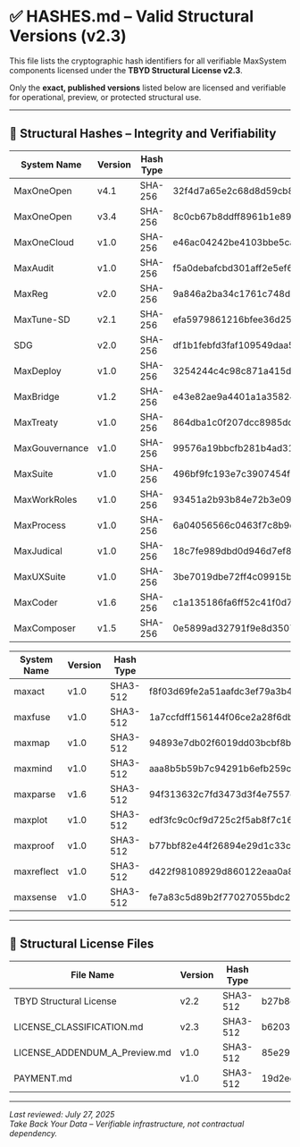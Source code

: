 # ✅ HASHES.md – Valid Structural Versions (v2.3)

This file lists the cryptographic hash identifiers for all verifiable MaxSystem components licensed under the **TBYD Structural License v2.3**.

Only the **exact, published versions** listed below are licensed and verifiable for operational, preview, or protected structural use.

---

## 🔐 Structural Hashes – Integrity and Verifiability

| System Name         | Version | Hash Type  | Hash                                                                                                                | IPFS CID                                                 |
|---------------------|---------|------------|---------------------------------------------------------------------------------------------------------------------|-----------------------------------------------------------|
| MaxOneOpen          | v4.1    | SHA-256    | 32f4d7a65e2c68d8d59cb81ecb7bff99a5e6a46cb9bc15e8589301571dd7c758                                                    | bafybeibhfmggzyesjmewn6pkut...                            |
| MaxOneOpen          | v3.4    | SHA-256    | 8c0cb67b8ddff8961b1e89679d81d6f3086867d606a23b77c4bf69a3a44c5500                                                    | bafybeigpoj6k7t3rb3ebjqviw...                             |
| MaxOneCloud         | v1.0    | SHA-256    | e46ac04242be4103bbe5ca1402e325d981c3a2d5ebda0abe3d3fe5eb0b83e258                                                    | bafybeigdofotquku...                                      |
| MaxAudit            | v1.0    | SHA-256    | f5a0debafcbd301aff2e5ef65f76f9a482697ab8f281b950c0e634fabfed9fac                                                    | bafybeigxavj2rj5iewe2w6ynqu...                            |
| MaxReg              | v2.0    | SHA-256    | 9a846a2ba34c1761c748d6293074581ef0c1648fb2d3ba17d671c3df75bd996a                                                    | bafybeibstpno5rwrxuor5dsyzw...                            |
| MaxTune-SD          | v2.1    | SHA-256    | efa5979861216bfee36d2593cef65fca74df09a4a5a25d2cd691831be8c23598                                                    | bafybeihu6mvjhvax6eu24gmfa...                             |
| SDG                 | v2.0    | SHA-256    | df1b1febfd3faf109549daa57456686053fc1812630790a022e10e9b3efee8c9                                                    | bafybeigojbmnon2icahk3qaxmx...                            |
| MaxDeploy           | v1.0    | SHA-256    | 3254244c4c98c871a415da12485a9b1dcba91e5124539aa1815aacb0291b410c                                                    | bafybeie4hqnd6fcaimqtwxc4ztj54lmmkxb...                   |
| MaxBridge           | v1.2    | SHA-256    | e43e82ae9a4401a1a3582446224743d9a23817ed04e3598416309ce8bc75e08f                                                    | bafybeiausa4foevxk7jhmjei3cyoapmlqj63...                  |
| MaxTreaty           | v1.0    | SHA-256    | 864dba1c0f207dcc8985dc7d953169c56ee2637a638e17b174f832c371d58a92                                                    | bafybeienvm2acix65xotrox7ylso43bmsz2a...                  |
| MaxGouvernance      | v1.0    | SHA-256    | 99576a19bbcfb281b4ad31ec1ea420d94081e22a10333e50a3f7848355b6a696                                                    | bafybeiezlacrk4kpdpblli7ehwlzy6z5rkz...                   |
| MaxSuite            | v1.0    | SHA-256    | 496bf9fc193e7c3907454f1fc5d88c4e26776ec2dd5833479b40c0fcd7b07384                                                    | bafybeiaecrd32ll3bud24nbpv527ecd4tlm...                   |
| MaxWorkRoles        | v1.0    | SHA-256    | 93451a2b93b84e72b3e097aca288879ce914ae77e3e9401fb16e1304b6aa261a                                                    | bafybeib2e6kehjojahwmvcp75ljq7vmo235...                   |
| MaxProcess          | v1.0    | SHA-256    | 6a04056566c0463f7c8b9cd48c6da483bc6c3266fafd6126d2e4854366d2ad17                                                    | bafybeiay4irurfajtit4uqtxzuidtfmfpa67...                  |
| MaxJudical          | v1.0    | SHA-256    | 18c7fe989dbd0d946d7ef81d3493440045abb3012ea131188bc4a68c3ebd8f83                                                    | bafybeietkj75rr676slafbxizehnjnqzcb2...                   |
| MaxUXSuite          | v1.0    | SHA-256    | 3be7019dbe72ff4c09915be06714bdfa4d784028464d68c81eb2610f0f851167                                                    | bafybeifoxz2wzq6go5yaxwkn425ijztgdjqe...                  |
| MaxCoder            | v1.6    | SHA-256    | c1a135186fa6ff52c41f0d703189ef10d18608e4fe7a1a7a97fd7e7f6e5f70aa                                                    | bafybeidshn3zqwvnrvztvq25ze4g7sqe7e7z5nkvq5qnxso5kqg6i5jq2m |
| MaxComposer         | v1.5    | SHA-256    | 0e5899ad32791f9e8d35073393f4eb1a9278275d10f3466b0ccfc37756bc77c5                                                    | bafybeiaa4it3ljqggowgim6mkblq3qrfvczqbf2rq4myt3fr7nmsdyozxe |

<!-- SHA3-512 Components -->

| System Name         | Version | Hash Type  | Hash                                                                                                                | IPFS CID                                                 |
|---------------------|---------|------------|---------------------------------------------------------------------------------------------------------------------|-----------------------------------------------------------|
| maxact              | v1.0    | SHA3-512   | f8f03d69fe2a51aafdc3ef79a3b4be2f8321900d8be8c7dfb7e82d14694a62f7e8f3fdab05fdf39442955a6c4b448c7762d4cc9f0c3ad7f396d6e9e22900417d | bafybeieydzzrjxz4bjxugmj25mseor6frkglllx47h5ybrzngtkm2s5iyq |
| maxfuse             | v1.0    | SHA3-512   | 1a7ccfdff156144f06ce2a28f6db64dc7d1fdfb0ab11097d004ebdf1b43de79899b8bceebbf929c233a972cfacb54044d625c5dc8cccb987e4df456e4e7766f9 | bafybeidxrxoy5ctm43dazt2lwkqz4y7unfzlpu4b36jm3gyjksvx6rrs7e |
| maxmap              | v1.0    | SHA3-512   | 94893e7db02f6019dd03bcbf8b26b8b0e45c51dbe86c80e727a4cfb3167cc4f43810f03d9a9f9cb58c7b6b19a9de60c7fae735d996f79e360b46eae325e156dd | bafybeihco4hbrgktk5cncznrsrxcoztytiacvtzuyfxkpd2k4xyfeq2ozq |
| maxmind             | v1.0    | SHA3-512   | aaa8b5b59b7c94291b6efb259cd5f06d79f5ce1c1aa45c44744453c185d621cf56cf1914b0bd3e6eb67eb9dbca618a8e6d9f6dc34d98a394099b2a350a6d21cf | bafybeiduhsbt3xzntstjbvly5hs43rxpp34q62bp4c3hgxroldqox3ydfi |
| maxparse            | v1.6    | SHA3-512   | 94f313632c7fd3473d3f4e7557e178f72f711fa2a7c0d15c60d726e7e117b540f36d9c28fcb2b125cb0fe5ef4b68ecfe23e33f6c7d10336d697197f1c9bb0a5e | bafybeieqdpj4ilz5mwpkxpmofh27kh6v4qjqcdt4x3n47vl3slusqckipe |
| maxplot             | v1.0    | SHA3-512   | edf3fc9c0cf9d725c2f5ab8f7c163adfb0c50cfed49d931229c8ab3707b850a1ef8398f8e088be69f1c9c002b822297437b0412964f401c09c59b5a07d558306 | bafybeih3e2vlhvawhfnecdoyiqb6svsvpohtvef2wkg5u4qj2yzbhdfchi |
| maxproof            | v1.0    | SHA3-512   | b77bbf82e44f26894e29d1c33cc4fd1344d420ef0cb2e5d4e0f0f94677e502b0c167dbab6c94d7d51e7e02ac1df09fa9f8939d1e3f21f1f841c6b65d58aeab5f | bafybeiez44vjqbjkq5f3woeqsgnp4fsvexs6ngyzxduuh3a22vch5jo5py |
| maxreflect          | v1.0    | SHA3-512   | d422f98108929d860122eaa0a8088a05577fa3742b75971a2d275fc0100e74b2c842cf23acbfc5f13e0ce3e5145be9341a509204f10d2740b3b54409879063b7 | bafybeihfzqmy56yqhlj3pj7qkxkc4hzy3bga6m4ycxvydv4dc2r7s4v3ou |
| maxsense            | v1.0    | SHA3-512   | fe7a83c5d89b2f77027055bdc245a82d5e0e62dcf42670727f1d2f5a7637f2aa95de9605a1449b8e3bb4f5c4c0d3b56904cd1bfe47f8e894defaa34a5ff28f3e | bafybeifywbr2rxvm2slxpjczmdgjyzpt5z7ldckhcbblvh5j5otxwvni7a |

---

## 📜 Structural License Files

| File Name                    | Version | Hash Type | Hash                                                                                                                | IPFS CID                                                 |
|-----------------------------|---------|-----------|---------------------------------------------------------------------------------------------------------------------|-----------------------------------------------------------|
| TBYD Structural License     | v2.2    | SHA3-512  | b27b8c34f5d861a6ccf1a91cf3cb57ec3cb06319843286d9e9cb7d7d49dddeeb0953fa8b05a183ab2d45746e617d45ff490b0b5b623cf2e749893d631b2a7720 | bafybeicorj5spkxfmxbgz6ozzhsffb4hbuzffunqvnr7he2cuoj37jf4za |
| LICENSE_CLASSIFICATION.md   | v2.3    | SHA3-512  | b6203e6a382e60dbb0502d84cc8fd916f17c48120faeb1f1be85392a8f395b8895cf5c0b5914011cf3f7f918ebf70f3a1c742a36f1702aeead6a6245a1fcf6f7 | bafybeibc4vuhtis2lnh2czemlzbrkjczkx7axli7rxrptn7en3ltmtn6si |
| LICENSE_ADDENDUM_A_Preview.md | v1.0  | SHA3-512  | 85e292f33aa3f01f69b3a1d1cd3b050a45b88fdff36c6e36554f3e7853cbf0a74890a02dc00db22132d55b847ff14e92e69ce282ce9be1b62c292234234d1a56 | bafybeib2n4a7kcy4ovf4iugrjpjkkrlo6yhoiqziblfjymkxypz3opbx3e |
| PAYMENT.md                  | v1.0    | SHA3-512  | 19d2ec0b89b9ef76d08d14c0e845f11a152663fd9ff336979e59b8a1279309d8ff79eaf9a4080a37960569e1b2d7aef3fda10e6602eeb33e6652623bc623e84e | bafybeigcknkafw66svh3nbexiik63h6tgpfripkcfzbjhv34zqfdlryjmi |

---

_Last reviewed: July 27, 2025_  
_Take Back Your Data – Verifiable infrastructure, not contractual dependency._
